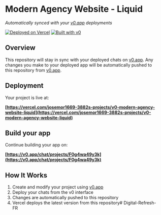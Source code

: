 # Modern Agency Website - Liquid 

*Automatically synced with your [v0.app](https://v0.app) deployments*

[![Deployed on Vercel](https://img.shields.io/badge/Deployed%20on-Vercel-black?style=for-the-badge&logo=vercel)](https://vercel.com/josemor1669-3882s-projects/v0-modern-agency-website-liquid)
[![Built with v0](https://img.shields.io/badge/Built%20with-v0.app-black?style=for-the-badge)](https://v0.app/chat/projects/F0g4wa49y3k)

## Overview

This repository will stay in sync with your deployed chats on [v0.app](https://v0.app).
Any changes you make to your deployed app will be automatically pushed to this repository from [v0.app](https://v0.app).

## Deployment

Your project is live at:

**[https://vercel.com/josemor1669-3882s-projects/v0-modern-agency-website-liquid](https://vercel.com/josemor1669-3882s-projects/v0-modern-agency-website-liquid)**

## Build your app

Continue building your app on:

**[https://v0.app/chat/projects/F0g4wa49y3k](https://v0.app/chat/projects/F0g4wa49y3k)**

## How It Works

1. Create and modify your project using [v0.app](https://v0.app)
2. Deploy your chats from the v0 interface
3. Changes are automatically pushed to this repository
4. Vercel deploys the latest version from this repository#   D i g i t a l - R e f r e s h - F R  
 